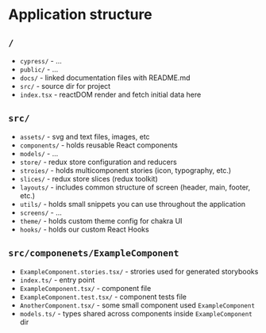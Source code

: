 # Application structure

## `/`

-   `cypress/` - ...
-   `public/` - ...
-   `docs/` - linked documentation files with README.md
-   `src/` - source dir for project
-   `index.tsx` - reactDOM render and fetch initial data here

## `src/`

-   `assets/` - svg and text files, images, etc
-   `components/` - holds reusable React components
-   `models/` - ...
-   `store/` - redux store configuration and reducers
-   `stroies/` - holds multicomponent stories (icon, typography, etc.)
-   `slices/` - redux store slices (redux toolkit)
-   `layouts/` - includes common structure of screen (header, main, footer, etc.)
-   `utils/` - holds small snippets you can use throughout the application
-   `screens/` - ...
-   `theme/` - holds custom theme config for chakra UI
-   `hooks/` - holds our custom React Hooks

## `src/componenets/ExampleComponent`

-   `ExampleComponent.stories.tsx/` - strories used for generated storybooks
-   `index.ts/` - entry point
-   `ExampleComponent.tsx/` - component file
-   `ExampleComponent.test.tsx/` - component tests file
-   `AnotherComponent.tsx/` - some small component used `ExampleComponent`
-   `models.ts/` - types shared across components inside `ExampleComponent` dir
